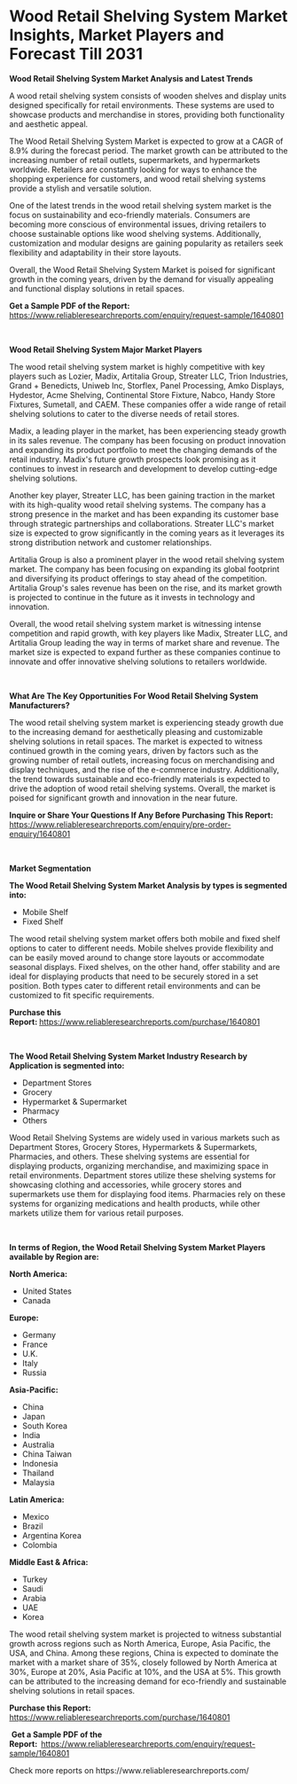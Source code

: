 <p><h1>Wood Retail Shelving System Market Insights, Market Players and Forecast Till 2031</h1></p><p><strong>Wood Retail Shelving System Market Analysis and Latest Trends</strong></p>
<p><p>A wood retail shelving system consists of wooden shelves and display units designed specifically for retail environments. These systems are used to showcase products and merchandise in stores, providing both functionality and aesthetic appeal.</p><p>The Wood Retail Shelving System Market is expected to grow at a CAGR of 8.9% during the forecast period. The market growth can be attributed to the increasing number of retail outlets, supermarkets, and hypermarkets worldwide. Retailers are constantly looking for ways to enhance the shopping experience for customers, and wood retail shelving systems provide a stylish and versatile solution.</p><p>One of the latest trends in the wood retail shelving system market is the focus on sustainability and eco-friendly materials. Consumers are becoming more conscious of environmental issues, driving retailers to choose sustainable options like wood shelving systems. Additionally, customization and modular designs are gaining popularity as retailers seek flexibility and adaptability in their store layouts.</p><p>Overall, the Wood Retail Shelving System Market is poised for significant growth in the coming years, driven by the demand for visually appealing and functional display solutions in retail spaces.</p></p>
<p><strong>Get a Sample PDF of the Report:&nbsp;</strong> <a href="https://www.reliableresearchreports.com/enquiry/request-sample/1640801">https://www.reliableresearchreports.com/enquiry/request-sample/1640801</a></p>
<p>&nbsp;</p>
<p><strong>Wood Retail Shelving System Major Market Players</strong></p>
<p><p>The wood retail shelving system market is highly competitive with key players such as Lozier, Madix, Artitalia Group, Streater LLC, Trion Industries, Grand + Benedicts, Uniweb Inc, Storflex, Panel Processing, Amko Displays, Hydestor, Acme Shelving, Continental Store Fixture, Nabco, Handy Store Fixtures, Sumetall, and CAEM. These companies offer a wide range of retail shelving solutions to cater to the diverse needs of retail stores.</p><p>Madix, a leading player in the market, has been experiencing steady growth in its sales revenue. The company has been focusing on product innovation and expanding its product portfolio to meet the changing demands of the retail industry. Madix's future growth prospects look promising as it continues to invest in research and development to develop cutting-edge shelving solutions.</p><p>Another key player, Streater LLC, has been gaining traction in the market with its high-quality wood retail shelving systems. The company has a strong presence in the market and has been expanding its customer base through strategic partnerships and collaborations. Streater LLC's market size is expected to grow significantly in the coming years as it leverages its strong distribution network and customer relationships.</p><p>Artitalia Group is also a prominent player in the wood retail shelving system market. The company has been focusing on expanding its global footprint and diversifying its product offerings to stay ahead of the competition. Artitalia Group's sales revenue has been on the rise, and its market growth is projected to continue in the future as it invests in technology and innovation.</p><p>Overall, the wood retail shelving system market is witnessing intense competition and rapid growth, with key players like Madix, Streater LLC, and Artitalia Group leading the way in terms of market share and revenue. The market size is expected to expand further as these companies continue to innovate and offer innovative shelving solutions to retailers worldwide.</p></p>
<p>&nbsp;</p>
<p><strong>What Are The Key Opportunities For Wood Retail Shelving System Manufacturers?</strong></p>
<p><p>The wood retail shelving system market is experiencing steady growth due to the increasing demand for aesthetically pleasing and customizable shelving solutions in retail spaces. The market is expected to witness continued growth in the coming years, driven by factors such as the growing number of retail outlets, increasing focus on merchandising and display techniques, and the rise of the e-commerce industry. Additionally, the trend towards sustainable and eco-friendly materials is expected to drive the adoption of wood retail shelving systems. Overall, the market is poised for significant growth and innovation in the near future.</p></p>
<p><strong>Inquire or Share Your Questions If Any Before Purchasing This Report:</strong> <a href="https://www.reliableresearchreports.com/enquiry/pre-order-enquiry/1640801">https://www.reliableresearchreports.com/enquiry/pre-order-enquiry/1640801</a></p>
<p>&nbsp;</p>
<p><strong>Market Segmentation</strong></p>
<p><strong>The Wood Retail Shelving System Market Analysis by types is segmented into:</strong></p>
<p><ul><li>Mobile Shelf</li><li>Fixed Shelf</li></ul></p>
<p><p>The wood retail shelving system market offers both mobile and fixed shelf options to cater to different needs. Mobile shelves provide flexibility and can be easily moved around to change store layouts or accommodate seasonal displays. Fixed shelves, on the other hand, offer stability and are ideal for displaying products that need to be securely stored in a set position. Both types cater to different retail environments and can be customized to fit specific requirements.</p></p>
<p><strong>Purchase this Report:&nbsp;</strong><a href="https://www.reliableresearchreports.com/purchase/1640801">https://www.reliableresearchreports.com/purchase/1640801</a></p>
<p>&nbsp;</p>
<p><strong>The Wood Retail Shelving System Market Industry Research by Application is segmented into:</strong></p>
<p><ul><li>Department Stores</li><li>Grocery</li><li>Hypermarket & Supermarket</li><li>Pharmacy</li><li>Others</li></ul></p>
<p><p>Wood Retail Shelving Systems are widely used in various markets such as Department Stores, Grocery Stores, Hypermarkets & Supermarkets, Pharmacies, and others. These shelving systems are essential for displaying products, organizing merchandise, and maximizing space in retail environments. Department stores utilize these shelving systems for showcasing clothing and accessories, while grocery stores and supermarkets use them for displaying food items. Pharmacies rely on these systems for organizing medications and health products, while other markets utilize them for various retail purposes.</p></p>
<p>&nbsp;</p>
<p><strong>In terms of Region, the Wood Retail Shelving System Market Players available by Region are:</strong></p>
<p>
    <p> <strong> North America: </strong>
        <ul>
            <li>United States</li>
            <li>Canada</li>
        </ul>
        </p> 
    <p> <strong> Europe: </strong>
        <ul>
            <li>Germany</li>
            <li>France</li>
            <li>U.K.</li>
            <li>Italy</li>
            <li>Russia</li>
        </ul>
        </p> 
    <p> <strong> Asia-Pacific: </strong>
        <ul>
            <li>China</li>
            <li>Japan</li>
            <li>South Korea</li>
            <li>India</li>
            <li>Australia</li>
            <li>China Taiwan</li>
            <li>Indonesia</li>
            <li>Thailand</li>
            <li>Malaysia</li>
        </ul>
        </p> 
    <p> <strong> Latin America: </strong>
        <ul>
            <li>Mexico</li>
            <li>Brazil</li>
            <li>Argentina Korea</li>
            <li>Colombia</li>
        </ul>
        </p> 
    <p> <strong> Middle East & Africa: </strong>
        <ul>
            <li>Turkey</li>
            <li>Saudi</li>
            <li>Arabia</li>
            <li>UAE</li>
            <li>Korea</li>
        </ul>
    </p>
    </p>
<p><p>The wood retail shelving system market is projected to witness substantial growth across regions such as North America, Europe, Asia Pacific, the USA, and China. Among these regions, China is expected to dominate the market with a market share of 35%, closely followed by North America at 30%, Europe at 20%, Asia Pacific at 10%, and the USA at 5%. This growth can be attributed to the increasing demand for eco-friendly and sustainable shelving solutions in retail spaces.</p></p>
<p><strong>Purchase this Report: </strong><a href="https://www.reliableresearchreports.com/purchase/1640801">https://www.reliableresearchreports.com/purchase/1640801</a></p>
<p>&nbsp;<strong>Get a Sample PDF of the Report:&nbsp;&nbsp;</strong><a href="https://www.reliableresearchreports.com/enquiry/request-sample/1640801">https://www.reliableresearchreports.com/enquiry/request-sample/1640801</a></p>
<p><strong></strong></p>
<p>Check more reports on https://www.reliableresearchreports.com/</p>